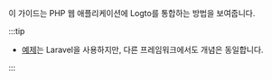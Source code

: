 이 가이드는 PHP 웹 애플리케이션에 Logto를 통합하는 방법을 보여줍니다.

:::tip

- [예제](https://github.com/logto-io/php/blob/master/samples/index.php)는 Laravel을 사용하지만, 다른 프레임워크에서도 개념은 동일합니다.

:::

